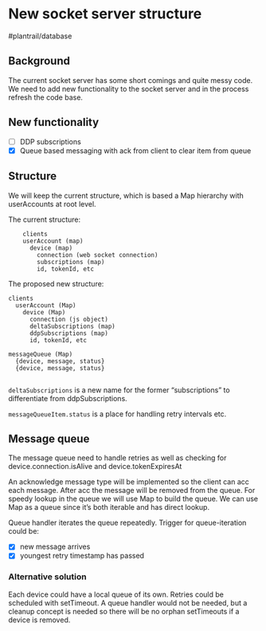 # New socket server structure

#plantrail/database

## Background
The current socket server has some short comings and quite messy code. We need to add new functionality to the socket server and in the process refresh the code base.

## New functionality
- [ ] DDP subscriptions
- [x] Queue based messaging with ack from client to clear item from queue

## Structure
We will keep the current structure, which is based a Map hierarchy with userAccounts at root level.

The current structure:

```
	clients
    userAccount (map)
      device (map)
        connection (web socket connection)
        subscriptions (map)
        id, tokenId, etc
```

The proposed new structure:
```
clients
  userAccount (Map)
    device (Map)
      connection (js object)
      deltaSubscriptions (map)
      ddpSubscriptions (map)
      id, tokenId, etc

messageQueue (Map)
  {device, message, status}
  {device, message, status}
  
```

`deltaSubscriptions` is a new name for the former “subscriptions” to differentiate from ddpSubscriptions.

`messageQueueItem.status` is a place for handling retry intervals etc.


## Message queue
The message queue need to handle retries as well as checking for device.connection.isAlive and device.tokenExpiresAt

An acknowledge message type will be implemented so the client can acc each message. After acc the message will be removed from the queue. For speedy lookup in the queue we will use Map to build the queue. We can use Map as a queue since it’s both iterable and has direct lookup.

Queue handler iterates the queue repeatedly. Trigger for queue-iteration could be:
- [x] new message arrives
- [x] youngest retry timestamp has passed

### Alternative solution
Each device could have a local queue of its own. Retries could be scheduled with setTimeout. A queue handler would not be needed, but a cleanup concept is needed so there will be no orphan setTimeouts if a device is removed.